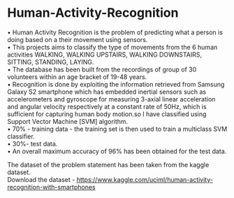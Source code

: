 # Human-Activity-Recognition
•	Human Activity Recognition is the problem of predicting what a person is doing based on a their  movement using sensors. <br>
•	This projects aims to classify the type of movements from the 6 human activities  WALKING, WALKING UPSTAIRS, WALKING DOWNSTAIRS, SITTING, STANDING, LAYING.<br>
•	The database has been built from the recordings of group of 30 volunteers within an age bracket of 19-48 years. <br>
•	Recognition is done by exploiting the information retrieved from Samsung Galaxy S2 smartphone which has embedded inertial sensors such as accelerometers and gyroscope for measuring 3-axial linear acceleration and angular velocity respectively at a constant rate of 50Hz, which is sufficient for capturing human body motion.so I have classified using Support Vector Machine [SVM] algorithm. <br>
•	70% - training data - the training set is then used to train a multiclass SVM classifier.<br>
•	30%- test data.<br>
•	An overall maximum accuracy of 96% has been obtained for the test data.<br>

The dataset of the problem statement has been taken from the kaggle dataset.<br>
Download the dataset - https://www.kaggle.com/uciml/human-activity-recognition-with-smartphones
